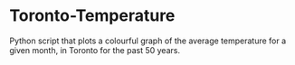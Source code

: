 # Toronto-Temperature
Python script that plots a colourful graph of the average temperature for a given month, in Toronto for the past 50 years.

